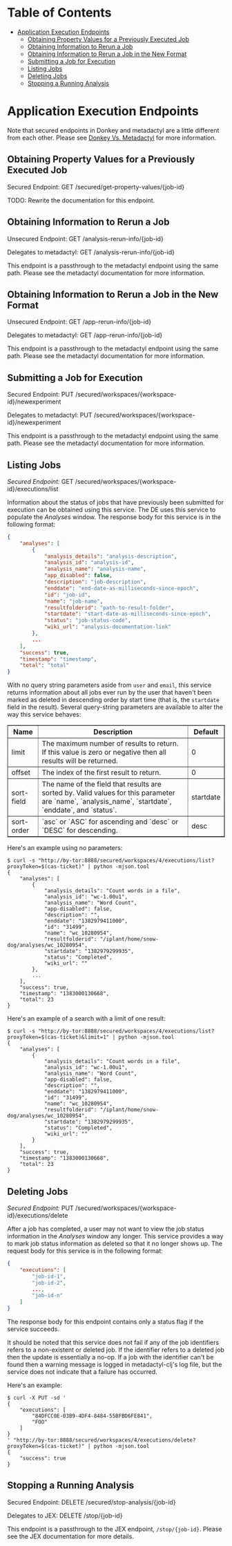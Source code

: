 # Table of Contents

* [Application Execution Endpoints](#application-execution-endpoints)
    * [Obtaining Property Values for a Previously Executed Job](#obtaining-property-values-for-a-previously-executed-job)
    * [Obtaining Information to Rerun a Job](#obtaining-information-to-rerun-a-job)
    * [Obtaining Information to Rerun a Job in the New Format](#obtaining-information-to-rerun-a-job-in-the-new-format)
    * [Submitting a Job for Execution](#submitting-a-job-for-execution)
    * [Listing Jobs](#listing-jobs)
    * [Deleting Jobs](#deleting-jobs)
    * [Stopping a Running Analysis](#stopping-a-running-analysis)

# Application Execution Endpoints

Note that secured endpoints in Donkey and metadactyl are a little different from
each other. Please see [Donkey Vs. Metadactyl](donkey-v-metadactyl.md) for more
information.

## Obtaining Property Values for a Previously Executed Job

Secured Endpoint: GET /secured/get-property-values/{job-id}

TODO: Rewrite the documentation for this endpoint.

## Obtaining Information to Rerun a Job

Unsecured Endpoint: GET /analysis-rerun-info/{job-id}

Delegates to metadactyl: GET /analysis-rerun-info/{job-id}

This endpoint is a passthrough to the metadactyl endpoint using the same
path. Please see the metadactyl documentation for more information.

## Obtaining Information to Rerun a Job in the New Format

Unsecured Endpoint: GET /app-rerun-info/{job-id}

Delegates to metadactyl: GET /app-rerun-info/{job-id}

This endpoint is a passthrough to the metadactyl endpoint using the same
path. Please see the metadactyl documentation for more information.

## Submitting a Job for Execution

Secured Endpoint: PUT /secured/workspaces/{workspace-id}/newexperiment

Delegates to metadactyl: PUT /secured/workspaces/{workspace-id}/newexperiment

This endpoint is a passthrough to the metadactyl endpoint using the same
path. Please see the metadactyl documentation for more information.

## Listing Jobs

*Secured Endpoint:* GET /secured/workspaces/{workspace-id}/executions/list

Information about the status of jobs that have previously been submitted for
execution can be obtained using this service. The DE uses this service to
populate the _Analyses_ window. The response body for this service is in the
following format:

```json
{
    "analyses": [
        {
            "analysis_details": "analysis-description",
            "analysis_id": "analysis-id",
            "analysis_name": "analysis-name",
            "app_disabled": false,
            "description": "job-description",
            "enddate": "end-date-as-milliseconds-since-epoch",
            "id": "job-id",
            "name": "job-name",
            "resultfolderid": "path-to-result-folder",
            "startdate": "start-date-as-milliseconds-since-epoch",
            "status": "job-status-code",
            "wiki_url": "analysis-documentation-link"
        },
        ...
    ],
    "success": true,
    "timestamp": "timestamp",
    "total": "total"
}
```

With no query string parameters aside from `user` and `email`, this service
returns information about all jobs ever run by the user that haven't been marked
as deleted in descending order by start time (that is, the `startdate` field in
the result). Several query-string parameters are available to alter the way this
service behaves:

<table border="1">
     <thead>
        <tr>
            <th>Name</th>
            <th>Description</th>
            <th>Default</th>
        </tr>
    </thead>
    <tbody>
        <tr>
            <td>limit</td>
            <td>
                The maximum number of results to return.  If this value is zero
                or negative then all results will be returned.
            </td>
            <td>0</td>
        </tr>
        <tr>
            <td>offset</td>
            <td>The index of the first result to return.</td>
            <td>0</td>
        </tr>
        <tr>
            <td>sort-field</td>
            <td>
                The name of the field that results are sorted by. Valid values
                for this parameter are `name`, `analysis_name`, `startdate`,
                `enddate`, and `status`.
            </td>
            <td>startdate</td>
        </tr>
        <tr>
            <td>sort-order</td>
            <td>
                `asc` or `ASC` for ascending and `desc` or `DESC` for descending.
            </td>
            <td>desc</td>
        </tr>
    </tbody>
</table>

Here's an example using no parameters:

```
$ curl -s "http://by-tor:8888/secured/workspaces/4/executions/list?proxyToken=$(cas-ticket)" | python -mjson.tool
{
    "analyses": [
        {
            "analysis_details": "Count words in a file",
            "analysis_id": "wc-1.00u1",
            "analysis_name": "Word Count",
            "app-disabled": false,
            "description": "",
            "enddate": "1382979411000",
            "id": "31499",
            "name": "wc_10280954",
            "resultfolderid": "/iplant/home/snow-dog/analyses/wc_10280954",
            "startdate": "1382979299935",
            "status": "Completed",
            "wiki_url": ""
        },
        ...
    ],
    "success": true,
    "timestamp": "1383000130668",
    "total": 23
}
```

Here's an example of a search with a limit of one result:

```
$ curl -s "http://by-tor:8888/secured/workspaces/4/executions/list?proxyToken=$(cas-ticket)&limit=1" | python -mjson.tool
{
    "analyses": [
        {
            "analysis_details": "Count words in a file",
            "analysis_id": "wc-1.00u1",
            "analysis_name": "Word Count",
            "app-disabled": false,
            "description": "",
            "enddate": "1382979411000",
            "id": "31499",
            "name": "wc_10280954",
            "resultfolderid": "/iplant/home/snow-dog/analyses/wc_10280954",
            "startdate": "1382979299935",
            "status": "Completed",
            "wiki_url": ""
        }
    ],
    "success": true,
    "timestamp": "1383000130668",
    "total": 23
}
```

## Deleting Jobs

*Secured Endpoint:* PUT /secured/workspaces/{workspace-id}/executions/delete

After a job has completed, a user may not want to view the job status
information in the _Analyses_ window any longer. This service provides a way to
mark job status information as deleted so that it no longer shows up. The
request body for this service is in the following format:

```json
{
    "executions": [
        "job-id-1",
        "job-id-2",
        ...,
        "job-id-n"
    ]
}
```

The response body for this endpoint contains only a status flag if the service
succeeds.

It should be noted that this service does not fail if any of the job identifiers
refers to a non-existent or deleted job. If the identifier refers to a deleted
job then the update is essentially a no-op. If a job with the identifier can't
be found then a warning message is logged in metadactyl-clj's log file, but the
service does not indicate that a failure has occurred.

Here's an example:

```
$ curl -X PUT -sd '
{
    "executions": [
        "84DFCC0E-03B9-4DF4-8484-55BFBD6FE841",
        "FOO"
    ]
}
' "http://by-tor:8888/secured/workspaces/4/executions/delete?proxyToken=$(cas-ticket)" | python -mjson.tool
{
    "success": true
}
```

## Stopping a Running Analysis

Secured Endpoint: DELETE /secured/stop-analysis/{job-id}

Delegates to JEX: DELETE /stop/{job-id}

This endpoint is a passthrough to the JEX endpoint, `/stop/{job-id}`. Please see
the JEX documentation for more details.
